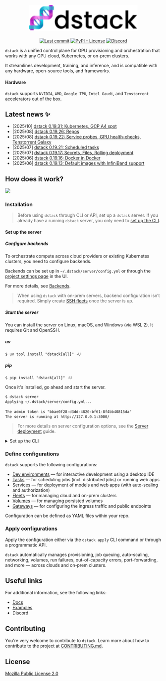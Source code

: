<div style="text-align: center;">
<h2>
  <a target="_blank" href="https://dstack.ai">
    <picture>
      <source media="(prefers-color-scheme: dark)" srcset="https://raw.githubusercontent.com/dstackai/dstack/master/docs/assets/images/dstack-logo-dark.svg"/>
      <img alt="dstack" src="https://raw.githubusercontent.com/dstackai/dstack/master/docs/assets/images/dstack-logo.svg" width="350px"/>
    </picture>
  </a>
</h2>

[![Last commit](https://img.shields.io/github/last-commit/dstackai/dstack?style=flat-square)](https://github.com/dstackai/dstack/commits/)
[![PyPI - License](https://img.shields.io/pypi/l/dstack?style=flat-square&color=blue)](https://github.com/dstackai/dstack/blob/master/LICENSE.md)
[![Discord](https://img.shields.io/discord/1106906313969123368?style=flat-square)](https://discord.gg/u8SmfwPpMd)

</div>

`dstack` is a unified control plane for GPU provisioning and orchestration that works with any GPU cloud, Kubernetes, or on-prem clusters. 

It streamlines development, training, and inference, and is compatible with any hardware, open-source tools, and frameworks.

#### Hardware

`dstack` supports `NVIDIA`, `AMD`, `Google TPU`, `Intel Gaudi`, and `Tenstorrent` accelerators out of the box.

## Latest news ✨
- [2025/10] [dstack 0.19.31: Kubernetes, GCP A4 spot](https://github.com/dstackai/dstack/releases/tag/0.19.31)
- [2025/08] [dstack 0.19.26: Repos](https://github.com/dstackai/dstack/releases/tag/0.19.26)
- [2025/08] [dstack 0.19.22: Service probes, GPU health-checks, Tenstorrent Galaxy](https://github.com/dstackai/dstack/releases/tag/0.19.22)
- [2025/07] [dstack 0.19.21: Scheduled tasks](https://github.com/dstackai/dstack/releases/tag/0.19.21)
- [2025/07] [dstack 0.19.17: Secrets, Files, Rolling deployment](https://github.com/dstackai/dstack/releases/tag/0.19.17)
- [2025/06] [dstack 0.19.16: Docker in Docker](https://github.com/dstackai/dstack/releases/tag/0.19.16)
- [2025/06] [dstack 0.19.13: Default images with InfiniBand support](https://github.com/dstackai/dstack/releases/tag/0.19.13)

## How does it work?

<picture>
  <source media="(prefers-color-scheme: dark)" srcset="https://dstack.ai/static-assets/static-assets/images/dstack-architecture-diagram-v11-dark.svg"/>
  <img src="https://dstack.ai/static-assets/static-assets/images/dstack-architecture-diagram-v11.svg" width="750" />
</picture>

### Installation

> Before using `dstack` through CLI or API, set up a `dstack` server. If you already have a running `dstack` server, you only need to [set up the CLI](#set-up-the-cli).

#### Set up the server

##### Configure backends

To orchestrate compute across cloud providers or existing Kubernetes clusters, you need to configure backends.

Backends can be set up in `~/.dstack/server/config.yml` or through the [project settings page](https://dstack.ai/docs/concepts/projects#backends) in the UI.

For more details, see [Backends](https://dstack.ai/docs/concepts/backends).

> When using `dstack` with on-prem servers, backend configuration isn’t required. Simply create [SSH fleets](https://dstack.ai/docs/concepts/fleets#ssh) once the server is up.

##### Start the server

You can install the server on Linux, macOS, and Windows (via WSL 2). It requires Git and
OpenSSH.

##### uv

```shell
$ uv tool install "dstack[all]" -U
```

##### pip

```shell
$ pip install "dstack[all]" -U
```

Once it's installed, go ahead and start the server.

```shell
$ dstack server
Applying ~/.dstack/server/config.yml...

The admin token is "bbae0f28-d3dd-4820-bf61-8f4bb40815da"
The server is running at http://127.0.0.1:3000/
```

> For more details on server configuration options, see the
[Server deployment](https://dstack.ai/docs/guides/server-deployment) guide.


<details><summary>Set up the CLI</summary>

#### Set up the CLI

Once the server is up, you can access it via the `dstack` CLI. 

The CLI can be installed on Linux, macOS, and Windows. It requires Git and OpenSSH.

##### uv

```shell
$ uv tool install dstack -U
```

##### pip

```shell
$ pip install dstack -U
```

To point the CLI to the `dstack` server, configure it
with the server address, user token, and project name:

```shell
$ dstack project add \
    --name main \
    --url http://127.0.0.1:3000 \
    --token bbae0f28-d3dd-4820-bf61-8f4bb40815da
    
Configuration is updated at ~/.dstack/config.yml
```

</details>

### Define configurations

`dstack` supports the following configurations:
   
* [Dev environments](https://dstack.ai/docs/dev-environments) &mdash; for interactive development using a desktop IDE
* [Tasks](https://dstack.ai/docs/tasks) &mdash; for scheduling jobs (incl. distributed jobs) or running web apps
* [Services](https://dstack.ai/docs/services) &mdash; for deployment of models and web apps (with auto-scaling and authorization)
* [Fleets](https://dstack.ai/docs/fleets) &mdash; for managing cloud and on-prem clusters
* [Volumes](https://dstack.ai/docs/concepts/volumes) &mdash; for managing persisted volumes
* [Gateways](https://dstack.ai/docs/concepts/gateways) &mdash; for configuring the ingress traffic and public endpoints

Configuration can be defined as YAML files within your repo.

### Apply configurations

Apply the configuration either via the `dstack apply` CLI command or through a programmatic API.

`dstack` automatically manages provisioning, job queuing, auto-scaling, networking, volumes, run failures,
out-of-capacity errors, port-forwarding, and more &mdash; across clouds and on-prem clusters.

## Useful links

For additional information, see the following links:

* [Docs](https://dstack.ai/docs)
* [Examples](https://dstack.ai/examples)
* [Discord](https://discord.gg/u8SmfwPpMd)

## Contributing

You're very welcome to contribute to `dstack`. 
Learn more about how to contribute to the project at [CONTRIBUTING.md](CONTRIBUTING.md).

## License

[Mozilla Public License 2.0](LICENSE.md)
